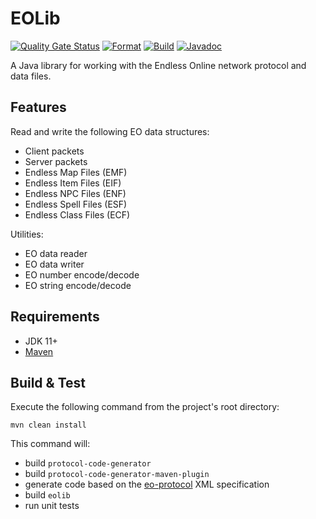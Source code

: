 # EOLib
[![Quality Gate Status](https://sonarcloud.io/api/project_badges/measure?project=Cirras_eolib-java&metric=alert_status)](https://sonarcloud.io/summary/new_code?id=Cirras_eolib-java)
[![Format](https://github.com/Cirras/eolib-java/actions/workflows/format.yml/badge.svg?event=push)](https://github.com/Cirras/eolib-java/actions/workflows/format.yml)
[![Build](https://github.com/Cirras/eolib-java/actions/workflows/build.yml/badge.svg?event=push)](https://github.com/Cirras/eolib-java/actions/workflows/build.yml)
[![Javadoc](https://github.com/Cirras/eolib-java/actions/workflows/javadoc.yml/badge.svg?event=push)](https://github.com/Cirras/eolib-java/actions/workflows/javadoc.yml)

A Java library for working with the Endless Online network protocol and data files.

## Features
Read and write the following EO data structures:
- Client packets
- Server packets
- Endless Map Files (EMF)
- Endless Item Files (EIF)
- Endless NPC Files (ENF)
- Endless Spell Files (ESF)
- Endless Class Files (ECF)

Utilities:
- EO data reader
- EO data writer
- EO number encode/decode
- EO string encode/decode

## Requirements
- JDK 11+
- [Maven](https://maven.apache.org/)

## Build & Test
Execute the following command from the project's root directory:
```
mvn clean install
```
This command will:
- build `protocol-code-generator`
- build `protocol-code-generator-maven-plugin`
- generate code based on the [eo-protocol](https://github.com/Cirras/eo-protocol) XML specification
- build `eolib`
- run unit tests